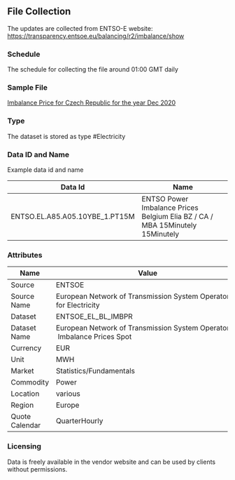 ## File Collection

The updates are collected from ENTSO-E website: https://transparency.entsoe.eu/balancing/r2/imbalance/show

### Schedule

The schedule for collecting the file around 01:00 GMT daily

### Sample File

[Imbalance Price for Czech Republic for the year Dec 2020](pathname:///file-samples/001-IMBALANCE_PRICES_202012012300-202012182300.xml)

### Type

The dataset is stored as type #Electricity

### Data ID and Name

Example data id and name

|**Data Id**|**Name**|
|-|-|
|ENTSO.EL.A85.A05.10YBE_1.PT15M|ENTSO Power Imbalance Prices Belgium Elia BZ / CA / MBA 15Minutely 15Minutely|

### Attributes

|Name|Value|
|-|-|
|Source|ENTSOE|
|Source Name|European Network of Transmission System Operators for Electricity|
|Dataset|ENTSOE_EL_BL_IMBPR|
|Dataset Name|European Network of Transmission System Operators - Imbalance Prices Spot|
|Currency|EUR|
|Unit|MWH|
|Market|Statistics/Fundamentals|
|Commodity|Power|
|Location|various|
|Region|Europe|
|Quote Calendar|QuarterHourly|

### Licensing

Data is freely available in the vendor website and can be used by clients without permissions.